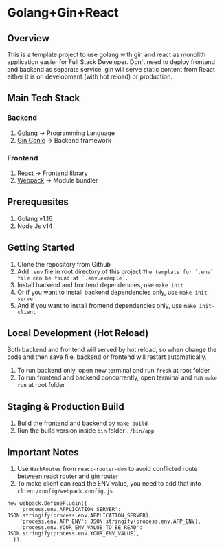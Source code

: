 # Golang+Gin+React

## Overview
This is a template project to use golang with gin and react as monolith application easier for Full Stack Developer. Don't need to deploy frontend and backend as separate service, gin will serve static content from React either it is on development (with hot reload) or production.

## Main Tech Stack
### Backend
1. [Golang](https://golang.org/) -> Programming Language
2. [Gin Gonic](https://github.com/gin-gonic) -> Backend framework

### Frontend
1. [React](https://reactjs.org/) -> Frontend library
2. [Webpack](https://webpack.js.org/) -> Module bundler

## Prerequesites
1. Golang v1.16
2. Node Js v14

## Getting Started
1. Clone the repository from Github
2. Add `.env` file in root directory of this project
```The template for `.env` file can be found at `.env.example`.```
3. Install backend and frontend dependencies, use
```make init```
4. Or if you want to install backend dependencies only, use ```make init-server```
5. And if you want to install frontend dependencies only, use ```make init-client```

## Local Development (Hot Reload)
Both backend and frontend will served by hot reload, so when change the code and then save file, backend or frontend will restart automatically.
1. To run backend only, open new terminal and run ```fresh``` at root folder
2. To run frontend and backend concurrently, open terminal and run ```make run``` at root folder


## Staging & Production Build
1. Build the frontend and backend by ```make build```
2. Run the build version inside `bin` folder
```./bin/app```

## Important Notes
1. Use `HashRoutes` from `react-router-dom` to avoid conflicted route between react router and gin router
2. To make client can read the ENV value, you need to add that into `client/config/webpack.config.js`
```
new webpack.DefinePlugin({
    'process.env.APPLICATION_SERVER': JSON.stringify(process.env.APPLICATION_SERVER),
    'process.env.APP_ENV': JSON.stringify(process.env.APP_ENV),
    'process.env.YOUR_ENV_VALUE_TO_BE_READ': JSON.stringify(process.env.YOUR_ENV_VALUE),
  }),
```
